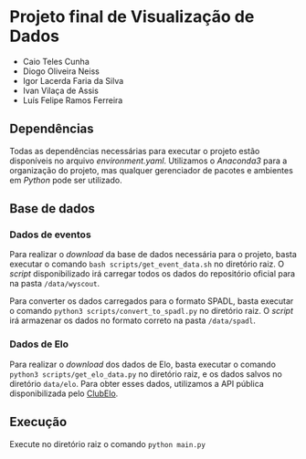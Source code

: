 # Projeto final de Visualização de Dados

- Caio Teles Cunha
- Diogo Oliveira Neiss
- Igor Lacerda Faria da Silva
- Ivan Vilaça de Assis
- Luís Felipe Ramos Ferreira

## Dependências

Todas as dependências necessárias para executar o projeto estão disponíveis no arquivo _environment.yaml_. Utilizamos o _Anaconda3_ para a organização do projeto, mas qualquer gerenciador de pacotes e ambientes em _Python_ pode ser utilizado.

## Base de dados

### Dados de eventos

Para realizar o _download_ da base de dados necessária para o projeto, basta executar o comando `bash scripts/get_event_data.sh` no diretório raiz. O _script_ disponibilizado irá carregar todos os dados do repositório oficial para na pasta `/data/wyscout`.

Para converter os dados carregados para o formato SPADL, basta executar o comando `python3 scripts/convert_to_spadl.py` no diretório raiz. O _script_ irá armazenar os dados no formato correto na pasta `/data/spadl`.

### Dados de Elo

Para realizar o _download_ dos dados de Elo, basta executar o comando `python3 scripts/get_elo_data.py` no diretório raiz, e os dados salvos no diretório `data/elo`. Para obter esses dados, utilizamos a API pública disponibilizada pelo [ClubElo](http://clubelo.com/).

## Execução 

Execute no diretório raiz o comando `python main.py`


